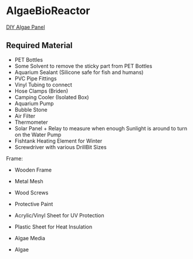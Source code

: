 # AlgaeBioReactor

[DIY Algae Panel](https://www.youtube.com/watch?v=64cEmjtwRgw)

## Required Material
- PET Bottles
- Some Solvent to remove the sticky part from PET Bottles
- Aquarium Sealant (Silicone safe for fish and humans)
- PVC Pipe Fittings 
- Vinyl Tubing to connect
- Hose Clamps (Briden)
- Camping Cooler (Isolated Box)
- Aquarium Pump
- Bubble Stone
- Air Filter
- Thermometer
- Solar Panel + Relay to measure when enough Sunlight is around to turn on the Water Pump
- Fishtank Heating Element for Winter
- Screwdriver with various DrillBit Sizes

Frame:
- Wooden Frame
- Metal Mesh
- Wood Screws
- Protective Paint
- Acrylic/Vinyl Sheet for UV Protection
- Plastic Sheet for Heat Insulation


- Algae Media
- Algae
